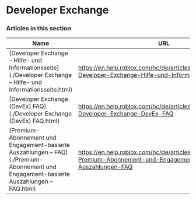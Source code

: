 # Developer Exchange  
### Articles in this section
Name|URL
-|-
[Developer Exchange – Hilfe- und Informationsseite](./Developer Exchange – Hilfe- und Informationsseite.html) |https://en.help.roblox.com/hc/de/articles/13061189551124-Developer-Exchange-Hilfe-und-Informationsseite
[Developer Exchange (DevEx) FAQ](./Developer Exchange (DevEx) FAQ.html) |https://en.help.roblox.com/hc/de/articles/203314100-Developer-Exchange-DevEx-FAQ
[Premium-Abonnement und Engagement-basierte Auszahlungen – FAQ](./Premium-Abonnement und Engagement-basierte Auszahlungen – FAQ.html) |https://en.help.roblox.com/hc/de/articles/360039178532-Premium-Abonnement-und-Engagement-basierte-Auszahlungen-FAQ